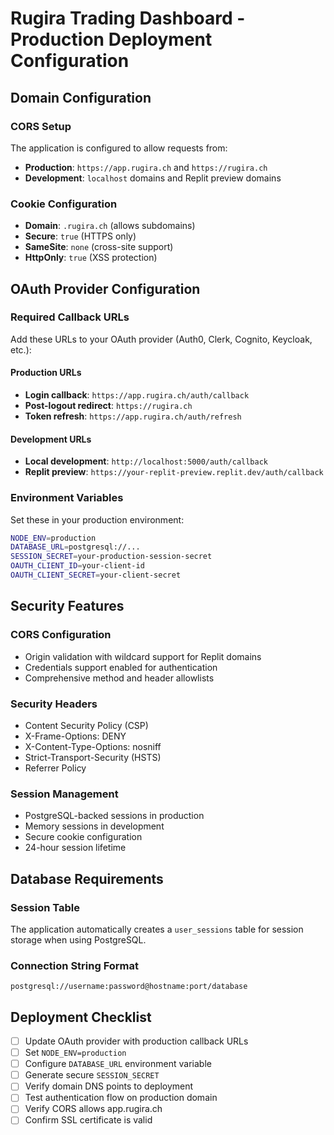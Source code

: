 # Rugira Trading Dashboard - Production Deployment Configuration

## Domain Configuration

### CORS Setup
The application is configured to allow requests from:
- **Production**: `https://app.rugira.ch` and `https://rugira.ch`
- **Development**: `localhost` domains and Replit preview domains

### Cookie Configuration
- **Domain**: `.rugira.ch` (allows subdomains)
- **Secure**: `true` (HTTPS only)
- **SameSite**: `none` (cross-site support)
- **HttpOnly**: `true` (XSS protection)

## OAuth Provider Configuration

### Required Callback URLs
Add these URLs to your OAuth provider (Auth0, Clerk, Cognito, Keycloak, etc.):

#### Production URLs
- **Login callback**: `https://app.rugira.ch/auth/callback`
- **Post-logout redirect**: `https://rugira.ch`
- **Token refresh**: `https://app.rugira.ch/auth/refresh`

#### Development URLs
- **Local development**: `http://localhost:5000/auth/callback`
- **Replit preview**: `https://your-replit-preview.replit.dev/auth/callback`

### Environment Variables
Set these in your production environment:
```bash
NODE_ENV=production
DATABASE_URL=postgresql://...
SESSION_SECRET=your-production-session-secret
OAUTH_CLIENT_ID=your-client-id
OAUTH_CLIENT_SECRET=your-client-secret
```

## Security Features

### CORS Configuration
- Origin validation with wildcard support for Replit domains
- Credentials support enabled for authentication
- Comprehensive method and header allowlists

### Security Headers
- Content Security Policy (CSP)
- X-Frame-Options: DENY
- X-Content-Type-Options: nosniff
- Strict-Transport-Security (HSTS)
- Referrer Policy

### Session Management
- PostgreSQL-backed sessions in production
- Memory sessions in development
- Secure cookie configuration
- 24-hour session lifetime

## Database Requirements

### Session Table
The application automatically creates a `user_sessions` table for session storage when using PostgreSQL.

### Connection String Format
```
postgresql://username:password@hostname:port/database
```

## Deployment Checklist

- [ ] Update OAuth provider with production callback URLs
- [ ] Set `NODE_ENV=production`
- [ ] Configure `DATABASE_URL` environment variable
- [ ] Generate secure `SESSION_SECRET`
- [ ] Verify domain DNS points to deployment
- [ ] Test authentication flow on production domain
- [ ] Verify CORS allows app.rugira.ch
- [ ] Confirm SSL certificate is valid